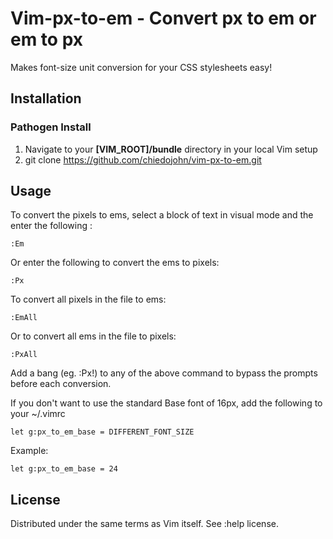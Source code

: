 **Vim-px-to-em**  -  Convert px to em or em to px
==================================
Makes font-size unit conversion for your CSS stylesheets easy!

Installation
------------------------
### Pathogen Install
1. Navigate to your **[VIM_ROOT]/bundle** directory in your local Vim setup
2. git clone https://github.com/chiedojohn/vim-px-to-em.git


Usage
-------------------------
To convert the pixels to ems, select a block of text in visual mode and the enter the following :

```
:Em
```

Or enter the following to convert the ems to pixels:

```
:Px
```

To convert all pixels in the file to ems:

```
:EmAll
```

Or to convert all ems in the file to pixels:

```
:PxAll
```

Add a bang (eg. :Px!) to any of the above command to bypass the prompts before each conversion.

If you don't want to use the standard Base font of 16px, add the following to your ~/.vimrc

```
let g:px_to_em_base = DIFFERENT_FONT_SIZE
```

Example:

```
let g:px_to_em_base = 24
```


License
------------------------------------------------------
Distributed under the same terms as Vim itself. See :help license.

